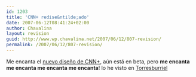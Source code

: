 ```yaml
---
id: 1203
title: 'CNN+ redise&ntilde;ado'
date: 2007-06-12T08:41:24+02:00
author: Chavalina
layout: revision
guid: http://www.wp.chavalina.net/2007/06/12/807-revision/
permalink: /2007/06/12/807-revision/
---
```

Me encanta el <a href="http://beta.cnn.com/" target="_blank">nuevo dise&ntilde;o de CNN+</a>, a&uacute;n est&aacute; en beta, pero **me encanta me encanta me encanta me encanta**! lo he visto en <a href="http://www.torresburriel.com/weblog/2007/06/11/el-sitio-web-de-cnn-redisenado-y-en-beta/" target="_blank">Torresburriel</a>